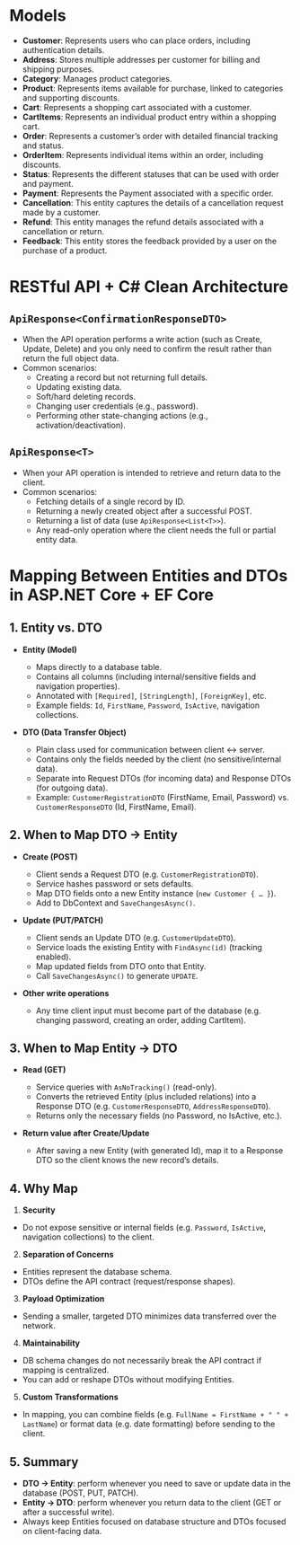 # Models
- **Customer**: Represents users who can place orders, including authentication details. 
- **Address**: Stores multiple addresses per customer for billing and shipping purposes. 
- **Category**: Manages product categories. 
- **Product**: Represents items available for purchase, linked to categories and supporting discounts. 
- **Cart**: Represents a shopping cart associated with a customer. 
- **CartItems**: Represents an individual product entry within a shopping cart. 
- **Order**: Represents a customer’s order with detailed financial tracking and status. 
- **OrderItem**: Represents individual items within an order, including discounts. 
- **Status**: Represents the different statuses that can be used with order and payment. 
- **Payment**: Represents the Payment associated with a specific order.
- **Cancellation**: This entity captures the details of a cancellation request made by a customer.
- **Refund**: This entity manages the refund details associated with a cancellation or return.
- **Feedback**: This entity stores the feedback provided by a user on the purchase of a product.

# RESTful API + C# Clean Architecture
## `ApiResponse<ConfirmationResponseDTO>`
- When the API operation performs a write action (such as Create, Update, Delete) and you only need to confirm the result rather than return the full object data.
- Common scenarios:
    - Creating a record but not returning full details.
    - Updating existing data.
    - Soft/hard deleting records.
    - Changing user credentials (e.g., password).
    - Performing other state-changing actions (e.g., activation/deactivation).
    
## `ApiResponse<T>`
- When your API operation is intended to retrieve and return data to the client.
- Common scenarios:
    - Fetching details of a single record by ID.
    - Returning a newly created object after a successful POST.
    - Returning a list of data (use `ApiResponse<List<T>>`).
    - Any read-only operation where the client needs the full or partial entity data.

# Mapping Between Entities and DTOs in ASP.NET Core + EF Core

## 1. Entity vs. DTO

- **Entity (Model)**
  - Maps directly to a database table.
  - Contains all columns (including internal/sensitive fields and navigation properties).
  - Annotated with `[Required]`, `[StringLength]`, `[ForeignKey]`, etc.
  - Example fields: `Id`, `FirstName`, `Password`, `IsActive`, navigation collections.

- **DTO (Data Transfer Object)**
  - Plain class used for communication between client ↔ server.
  - Contains only the fields needed by the client (no sensitive/internal data).
  - Separate into Request DTOs (for incoming data) and Response DTOs (for outgoing data).
  - Example: `CustomerRegistrationDTO` (FirstName, Email, Password) vs. `CustomerResponseDTO` (Id, FirstName, Email).

## 2. When to Map DTO → Entity

- **Create (POST)**
  - Client sends a Request DTO (e.g. `CustomerRegistrationDTO`).
  - Service hashes password or sets defaults.
  - Map DTO fields onto a new Entity instance (`new Customer { … }`).
  - Add to DbContext and `SaveChangesAsync()`.

- **Update (PUT/PATCH)**
  - Client sends an Update DTO (e.g. `CustomerUpdateDTO`).
  - Service loads the existing Entity with `FindAsync(id)` (tracking enabled).
  - Map updated fields from DTO onto that Entity.
  - Call `SaveChangesAsync()` to generate `UPDATE`.

- **Other write operations**
  - Any time client input must become part of the database (e.g. changing password, creating an order, adding CartItem).

## 3. When to Map Entity → DTO

- **Read (GET)**
  - Service queries with `AsNoTracking()` (read-only).
  - Converts the retrieved Entity (plus included relations) into a Response DTO (e.g. `CustomerResponseDTO`, `AddressResponseDTO`).
  - Returns only the necessary fields (no Password, no IsActive, etc.).

- **Return value after Create/Update**
  - After saving a new Entity (with generated Id), map it to a Response DTO so the client knows the new record’s details.

## 4. Why Map

1. **Security**
  - Do not expose sensitive or internal fields (e.g. `Password`, `IsActive`, navigation collections) to the client.

2. **Separation of Concerns**
  - Entities represent the database schema.
  - DTOs define the API contract (request/response shapes).

3. **Payload Optimization**
  - Sending a smaller, targeted DTO minimizes data transferred over the network.

4. **Maintainability**
  - DB schema changes do not necessarily break the API contract if mapping is centralized.
  - You can add or reshape DTOs without modifying Entities.

5. **Custom Transformations**
  - In mapping, you can combine fields (e.g. `FullName = FirstName + " " + LastName`) or format data (e.g. date formatting) before sending to the client.

## 5. Summary

- **DTO → Entity**: perform whenever you need to save or update data in the database (POST, PUT, PATCH).
- **Entity → DTO**: perform whenever you return data to the client (GET or after a successful write).
- Always keep Entities focused on database structure and DTOs focused on client-facing data.

